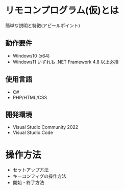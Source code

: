 # リモコンプログラム(仮)とは
簡単な説明と特徴(アピールポイント)
## 動作要件
- Windows10 (x64)
- Windows11
いずれも .NET Framework 4.8 以上必須
## 使用言語
- C#
- PHP/HTML/CSS
## 開発環境
- Visual Studio Community 2022
- Visual Studio Code
# 操作方法
- セットアップ方法
- キーコンフィグの操作方法
- 開始・終了方法
